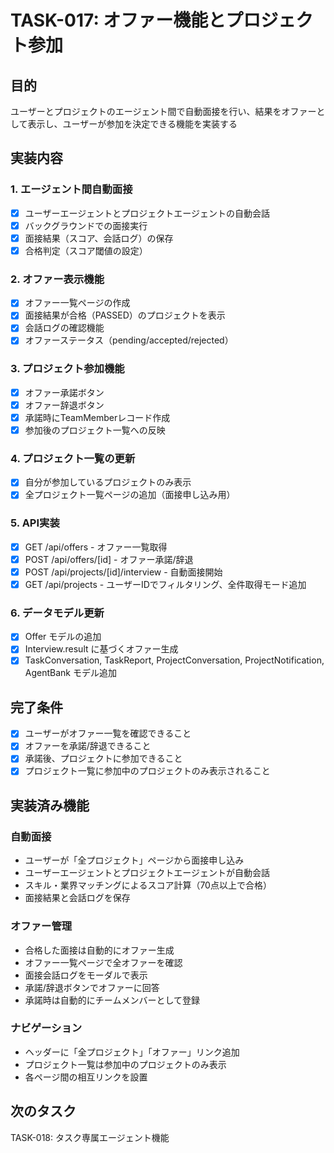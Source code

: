 # TASK-017: オファー機能とプロジェクト参加

## 目的
ユーザーとプロジェクトのエージェント間で自動面接を行い、結果をオファーとして表示し、ユーザーが参加を決定できる機能を実装する

## 実装内容

### 1. エージェント間自動面接
- [x] ユーザーエージェントとプロジェクトエージェントの自動会話
- [x] バックグラウンドでの面接実行
- [x] 面接結果（スコア、会話ログ）の保存
- [x] 合格判定（スコア閾値の設定）

### 2. オファー表示機能
- [x] オファー一覧ページの作成
- [x] 面接結果が合格（PASSED）のプロジェクトを表示
- [x] 会話ログの確認機能
- [x] オファーステータス（pending/accepted/rejected）

### 3. プロジェクト参加機能
- [x] オファー承諾ボタン
- [x] オファー辞退ボタン
- [x] 承諾時にTeamMemberレコード作成
- [x] 参加後のプロジェクト一覧への反映

### 4. プロジェクト一覧の更新
- [x] 自分が参加しているプロジェクトのみ表示
- [x] 全プロジェクト一覧ページの追加（面接申し込み用）

### 5. API実装
- [x] GET /api/offers - オファー一覧取得
- [x] POST /api/offers/[id] - オファー承諾/辞退
- [x] POST /api/projects/[id]/interview - 自動面接開始
- [x] GET /api/projects - ユーザーIDでフィルタリング、全件取得モード追加

### 6. データモデル更新
- [x] Offer モデルの追加
- [x] Interview.result に基づくオファー生成
- [x] TaskConversation, TaskReport, ProjectConversation, ProjectNotification, AgentBank モデル追加

## 完了条件
- [x] ユーザーがオファー一覧を確認できること
- [x] オファーを承諾/辞退できること
- [x] 承諾後、プロジェクトに参加できること
- [x] プロジェクト一覧に参加中のプロジェクトのみ表示されること

## 実装済み機能

### 自動面接
- ユーザーが「全プロジェクト」ページから面接申し込み
- ユーザーエージェントとプロジェクトエージェントが自動会話
- スキル・業界マッチングによるスコア計算（70点以上で合格）
- 面接結果と会話ログを保存

### オファー管理
- 合格した面接は自動的にオファー生成
- オファー一覧ページで全オファーを確認
- 面接会話ログをモーダルで表示
- 承諾/辞退ボタンでオファーに回答
- 承諾時は自動的にチームメンバーとして登録

### ナビゲーション
- ヘッダーに「全プロジェクト」「オファー」リンク追加
- プロジェクト一覧は参加中のプロジェクトのみ表示
- 各ページ間の相互リンクを設置

## 次のタスク
TASK-018: タスク専属エージェント機能
